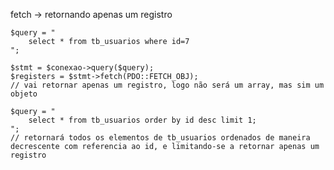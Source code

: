 fetch -> retornando apenas um registro

    $query = "
        select * from tb_usuarios where id=7
    ";

    $stmt = $conexao->query($query);
    $registers = $stmt->fetch(PDO::FETCH_OBJ); 
    // vai retornar apenas um registro, logo não será um array, mas sim um objeto

    $query = "
        select * from tb_usuarios order by id desc limit 1;
    "; 
    // retornará todos os elementos de tb_usuarios ordenados de maneira decrescente com referencia ao id, e limitando-se a retornar apenas um registro